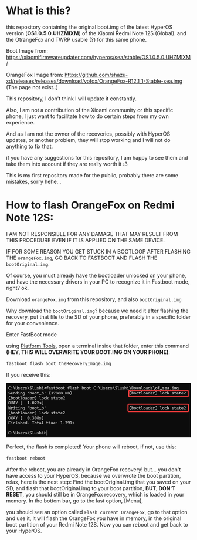 
# What is this?

this repository containing the original boot.img of the latest HyperOS version (**OS1.0.5.0.UHZMIXM**) of the Xiaomi Redmi Note 12S (Global). and the OtrangeFox and TWRP usable (?) for this same phone.

Boot Image from: https://xiaomifirmwareupdater.com/hyperos/sea/stable/OS1.0.5.0.UHZMIXM/

OrangeFox Image from: https://github.com/shazu-xd/releases/releases/download/vofox/OrangeFox-R12.1_1-Stable-sea.img (The page not exist..)


This repository, I don't think I will update it constantly.

Also, I am not a contribution of the Xioami community or this specific phone, I just want to facilitate how to do certain steps from my own experience.

And as I am not the owner of the recoveries, possibly with HyperOS updates, or another problem, they will stop working and I will not do anything to fix that.

if you have any suggestions for this repository, I am happy to see them and take them into account if they are really worth it :3

This is my first repository made for the public, probably there are some mistakes, sorry hehe...

# How to flash OrangeFox on Redmi Note 12S:

I AM NOT RESPONSIBLE FOR ANY DAMAGE THAT MAY RESULT FROM THIS PROCEDURE EVEN IF IT IS APPLIED ON THE SAME DEVICE.

IF FOR SOME REASON YOU GET STUCK IN A BOOTLOOP AFTER FLASHING THE `orangeFox.img`, GO BACK TO FASTBOOT AND FLASH THE `bootOriginal.img`.

Of course, you must already have the bootloader unlocked on your phone, and have the necessary drivers in your PC to recognize it in Fastboot mode, right? ok.

Download `orangeFox.img` from this repository, and also `bootOriginal.img`

Why download the `bootOriginal.img`? because we need it after flashing the recovery, put that file to the SD of your phone, preferably in a specific folder for your convenience.

Enter FastBoot mode

using [Platform Tools](https://developer.android.com/tools/releases/platform-tools?hl=es-419), open a terminal inside that folder, enter this command **(HEY, THIS WILL OVERWRITE YOUR BOOT.IMG ON YOUR PHONE)**:

```cmd
fastboot flash boot theRecoveryImage.img
```
If you receive this:

![](https://github.com/Slushi-Github/Redmi_Note_12S_Assets/blob/main/readme/CorrectFlash.png)

Perfect, the flash is completed!
Your phone will reboot, if not, use this:

```cmd
fastboot reboot
```
After the reboot, you are already in OrangeFox recovery!
but... you don't have access to your HyperOS, because we overwrote the boot partition, relax, here is the next step:
Find the bootOriginal.img that you saved on your SD, and flash that bootOriginal.img to your boot partition, **BUT, DON'T RESET**, you should still be in OrangeFox recovery, which is loaded in your memory.
In the bottom bar, go to the last option, [Menu],

you should see an option called ``Flash current OrangeFox``, go to that option and use it, it will flash the OrangeFox you have in memory, in the original boot partition of your Redmi Note 12S.
Now you can reboot and get back to your HyperOS.

